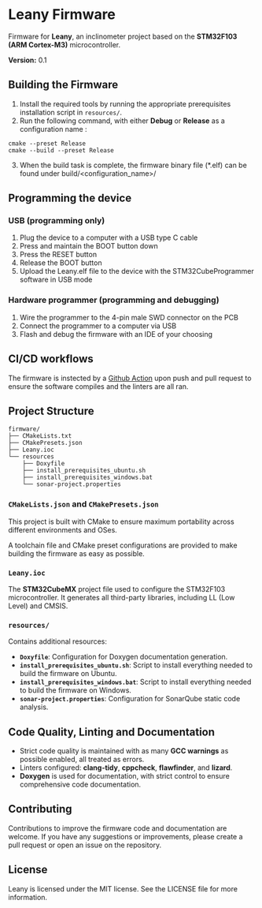 # Leany Firmware

Firmware for **Leany**, an inclinometer project based on the **STM32F103 (ARM Cortex-M3)** microcontroller.

**Version:** 0.1

## Building the Firmware

1. Install the required tools by running the appropriate prerequisites installation script in `resources/`.
2. Run the following command, with either **Debug** or **Release** as a configuration name :
```
cmake --preset Release
cmake --build --preset Release
```
3. When the build task is complete, the firmware binary file (*.elf) can be found under build/<configuration_name>/

## Programming the device
### USB (programming only)
1. Plug the device to a computer with a USB type C cable
2. Press and maintain the BOOT button down
3. Press the RESET button
4. Release the BOOT button
5. Upload the Leany.elf file to the device with the STM32CubeProgrammer software in USB mode

### Hardware programmer (programming and debugging)
1. Wire the programmer to the 4-pin male SWD connector on the PCB
2. Connect the programmer to a computer via USB
3. Flash and debug the firmware with an IDE of your choosing

## CI/CD workflows
The firmware is instected by a [Github Action](https://github.com/gilleshenrard/leany/actions/workflows/firmware_build_lint.yml) upon push and pull request to ensure the software compiles and the linters are all ran.

## Project Structure

```
firmware/
├── CMakeLists.txt
├── CMakePresets.json
├── Leany.ioc
└── resources
    ├── Doxyfile
    ├── install_prerequisites_ubuntu.sh
    ├── install_prerequisites_windows.bat
    └── sonar-project.properties
```

### `CMakeLists.json` and `CMakePresets.json`
This project is built with CMake to ensure maximum portability across different environments and OSes.

A toolchain file and CMake preset configurations are provided to make building the firmware as easy as possible.

### `Leany.ioc`
The **STM32CubeMX** project file used to configure the STM32F103 microcontroller. It generates all third-party libraries, including LL (Low Level) and CMSIS.

### `resources/`
Contains additional resources:
- **`Doxyfile`**: Configuration for Doxygen documentation generation.
- **`install_prerequisites_ubuntu.sh`**: Script to install everything needed to build the firmware on Ubuntu.
- **`install_prerequisites_windows.bat`**: Script to install everything needed to build the firmware on Windows.
- **`sonar-project.properties`**: Configuration for SonarQube static code analysis.

## Code Quality, Linting and Documentation

- Strict code quality is maintained with as many **GCC warnings** as possible enabled, all treated as errors.
- Linters configured: **clang-tidy**, **cppcheck**, **flawfinder**, and **lizard**.
- **Doxygen** is used for documentation, with strict control to ensure comprehensive code documentation.

## Contributing

Contributions to improve the firmware code and documentation are welcome. If you have any suggestions or improvements, please create a pull request or open an issue on the repository.

## License

Leany is licensed under the MIT license. See the LICENSE file for more information.
